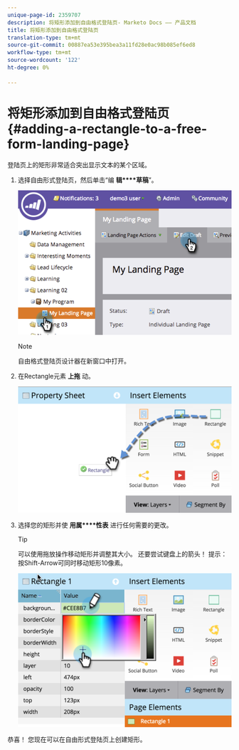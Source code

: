 ```yaml
---
unique-page-id: 2359707
description: 将矩形添加到自由格式登陆页- Marketo Docs —— 产品文档
title: 将矩形添加到自由格式登陆页
translation-type: tm+mt
source-git-commit: 00887ea53e395bea3a11fd28e0ac98b085ef6ed8
workflow-type: tm+mt
source-wordcount: '122'
ht-degree: 0%

---
```



# 将矩形添加到自由格式登陆页 {#adding-a-rectangle-to-a-free-form-landing-page}

登陆页上的矩形非常适合突出显示文本的某个区域。

1. 选择自由形式登陆页，然后单击“编 **辑****草稿**”。

   ![](assets/image2014-9-16-14-3a50-3a51.png)

   >[!NOTE]
   >
   >自由格式登陆页设计器在新窗口中打开。

1. 在Rectangle元素 **上拖** 动。

   ![](assets/image2015-5-21-14-3a48-3a45.png)

1. 选择您的矩形并使 **用属****性表** 进行任何需要的更改。

   >[!TIP]
   >
   >可以使用拖放操作移动矩形并调整其大小。 还要尝试键盘上的箭头！ 提示：按Shift-Arrow可同时移动矩形10像素。

   ![](assets/image2015-5-21-14-3a50-3a24.png)

恭喜！ 您现在可以在自由形式登陆页上创建矩形。
